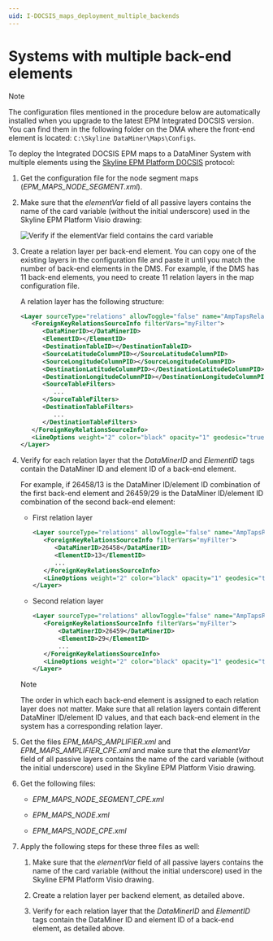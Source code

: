 ```yaml
---
uid: I-DOCSIS_maps_deployment_multiple_backends
---
```


# Systems with multiple back-end elements

> [!NOTE]
> The configuration files mentioned in the procedure below are automatically installed when you upgrade to the latest EPM Integrated DOCSIS version. You can find them in the following folder on the DMA where the front-end element is located: `C:\Skyline DataMiner\Maps\Configs`.

To deploy the Integrated DOCSIS EPM maps to a DataMiner System with multiple elements using the [Skyline EPM Platform DOCSIS](https://catalog.dataminer.services/result/driver/7209) protocol:

1. Get the configuration file for the node segment maps (*EPM_MAPS_NODE_SEGMENT.xml*).

1. Make sure that the *elementVar* field of all passive layers contains the name of the card variable (without the initial underscore) used in the Skyline EPM Platform Visio drawing:

   ![Verify if the elementVar field contains the card variable](~/user-guide/images/EPM_I_DOCSIS_maps_deployment_maps_config_one_backend.png)

1. Create a relation layer per back-end element. You can copy one of the existing layers in the configuration file and paste it until you match the number of back-end elements in the DMS. For example, if the DMS has 11 back-end elements, you need to create 11 relation layers in the map configuration file.

   A relation layer has the following structure:

   ```xml
   <Layer sourceType="relations" allowToggle="false" name="AmpTapsRelation" visible="true" limitToBounds="true">
      <ForeignKeyRelationsSourceInfo filterVars="myFilter">
         <DataMinerID></DataMinerID>
         <ElementID></ElementID>
         <DestinationTableID></DestinationTableID>
         <SourceLatitudeColumnPID></SourceLatitudeColumnPID>
         <SourceLongitudeColumnPID></SourceLongitudeColumnPID>
         <DestinationLatitudeColumnPID></DestinationLatitudeColumnPID>
         <DestinationLongitudeColumnPID></DestinationLongitudeColumnPID>
         <SourceTableFilters>
            ...
         </SourceTableFilters>
         <DestinationTableFilters>
            ...
         </DestinationTableFilters>
      </ForeignKeyRelationsSourceInfo>
      <LineOptions weight="2" color="black" opacity="1" geodesic="true" />
   </Layer>
   ```

1. Verify for each relation layer that the *DataMinerID* and *ElementID* tags contain the DataMiner ID and element ID of a back-end element.

   For example, if 26458/13 is the DataMiner ID/element ID combination of the first back-end element and 26459/29 is the DataMiner ID/element ID combination of the second back-end element:

    - First relation layer

      ```xml
      <Layer sourceType="relations" allowToggle="false" name="AmpTapsRelation" visible="true" limitToBounds="true">
         <ForeignKeyRelationsSourceInfo filterVars="myFilter">
            <DataMinerID>26458</DataMinerID>
            <ElementID>13</ElementID>
            ...
         </ForeignKeyRelationsSourceInfo>
         <LineOptions weight="2" color="black" opacity="1" geodesic="true" />
      </Layer>
      ```

    - Second relation layer

      ```xml
      <Layer sourceType="relations" allowToggle="false" name="AmpTapsRelation" visible="true" limitToBounds="true">
         <ForeignKeyRelationsSourceInfo filterVars="myFilter">
             <DataMinerID>26459</DataMinerID>
             <ElementID>29</ElementID>
             ...
         </ForeignKeyRelationsSourceInfo>
         <LineOptions weight="2" color="black" opacity="1" geodesic="true" />
      </Layer>
      ```

   > [!NOTE]
   > The order in which each back-end element is assigned to each relation layer does not matter. Make sure that all relation layers contain different DataMiner ID/element ID values, and that each back-end element in the system has a corresponding relation layer.

1. Get the files *EPM_MAPS_AMPLIFIER.xml* and *EPM_MAPS_AMPLIFIER_CPE.xml* and make sure that the *elementVar* field of all passive layers contains the name of the card variable (without the initial underscore) used in the Skyline EPM Platform Visio drawing.

1. Get the following files:

   - *EPM_MAPS_NODE_SEGMENT_CPE.xml*

   - *EPM_MAPS_NODE.xml*

   - *EPM_MAPS_NODE_CPE.xml*

1. Apply the following steps for these three files as well:

   1. Make sure that the *elementVar* field of all passive layers contains the name of the card variable (without the initial underscore) used in the Skyline EPM Platform Visio drawing.

   1. Create a relation layer per backend element, as detailed above.

   1. Verify for each relation layer that the *DataMinerID* and *ElementID* tags contain the DataMiner ID and element ID of a back-end element, as detailed above.
